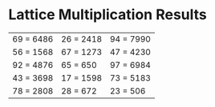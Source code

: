 # Lattice Multiplication Results

|   |   |   |
|---|---|---|
| 69 = 6486 | 26 = 2418 | 94 = 7990 |
| 56 = 1568 | 67 = 1273 | 47 = 4230 |
| 92 = 4876 | 65 = 650 | 97 = 6984 |
| 43 = 3698 | 17 = 1598 | 73 = 5183 |
| 78 = 2808 | 28 = 672 | 23 = 506 |
